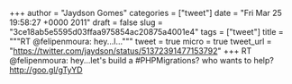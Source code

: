 
+++
author = "Jaydson Gomes"
categories = ["tweet"]
date = "Fri Mar 25 19:58:27 +0000 2011"
draft = false
slug = "3ce18ab5e5595d03ffaa975854ac20875a4001e4"
tags = ["tweet"]
title = """RT @felipenmoura: hey...l..."""
tweet = true
micro = true
tweet_url = "https://twitter.com/jaydson/status/51372391477153792"
+++
RT @felipenmoura: hey...let's build a #PHPMigrations? who wants to help? http://goo.gl/gTyYD
